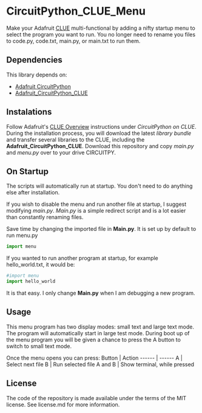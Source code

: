 # CircuitPython_CLUE_Menu
Make your Adafruit [CLUE](https://www.adafruit.com/product/4500) multi-functional by adding a nifty startup menu to select the program you want to run. You no longer need to rename you files to code.py, code.txt, main.py, or main.txt to run them.

## Dependencies
This library depends on:
* [Adafruit CircuitPython](https://github.com/adafruit/circuitpython)
* [Adafruit_CircuitPython_CLUE](https://github.com/adafruit/Adafruit_CircuitPython_CLUE)

## Instalations
Follow Adafruit's [CLUE Overview](https://learn.adafruit.com/adafruit-clue) instructions under _CircuitPython on CLUE_. During the installation process, you will download the latest _library bundle_ and transfer several libraries to the CLUE, including the __Adafruit_CircuitPython_CLUE__.
Download this repository and copy _main.py_ and _menu.py_ over to your drive CIRCUITPY. 

## On Startup
The scripts will automatically run at startup. You don't need to do anything else after installation.

If you wish to disable the menu and run another file at startup, I suggest modifying _main.py_. _Main.py_ is a simple redirect script and is a lot easier than constantly renaming files.

Save time by changing the imported file in __Main.py__. It is set up by default to run menu.py
```python
import menu
```
If you wanted to run another program at startup, for example hello_world.txt, it would be:
```python
#import menu
import hello_world
```
It is that easy. I only change __Main.py__ when I am debugging a new program.

## Usage
This menu program has two display modes: small text and large text mode. The program will automatically start in large test mode. During boot up of the menu program you will be given a chance to press the A button to switch to small text mode.

Once the menu opens you can press:
Button | Action
------ | ------
A | Select next file
B | Run selected file
A and B | Show terminal, while pressed

## License
The code of the repository is made available under the terms of the MIT license. See license.md for more information.
